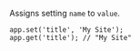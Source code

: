 Assigns setting `name` to `value`.

```
app.set('title', 'My Site');
app.get('title'); // "My Site"
```
